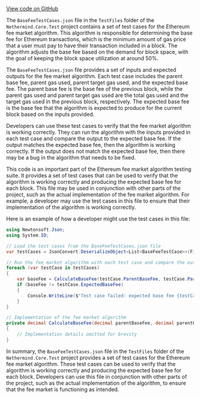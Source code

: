 [View code on GitHub](https://github.com/nethermindeth/nethermind/son/src/Nethermind/Nethermind.Core.Test/TestFiles)

The `BaseFeeTestCases.json` file in the `TestFiles` folder of the `Nethermind.Core.Test` project contains a set of test cases for the Ethereum fee market algorithm. This algorithm is responsible for determining the base fee for Ethereum transactions, which is the minimum amount of gas price that a user must pay to have their transaction included in a block. The algorithm adjusts the base fee based on the demand for block space, with the goal of keeping the block space utilization at around 50%.

The `BaseFeeTestCases.json` file provides a set of inputs and expected outputs for the fee market algorithm. Each test case includes the parent base fee, parent gas used, parent target gas used, and the expected base fee. The parent base fee is the base fee of the previous block, while the parent gas used and parent target gas used are the total gas used and the target gas used in the previous block, respectively. The expected base fee is the base fee that the algorithm is expected to produce for the current block based on the inputs provided.

Developers can use these test cases to verify that the fee market algorithm is working correctly. They can run the algorithm with the inputs provided in each test case and compare the output to the expected base fee. If the output matches the expected base fee, then the algorithm is working correctly. If the output does not match the expected base fee, then there may be a bug in the algorithm that needs to be fixed.

This code is an important part of the Ethereum fee market algorithm testing suite. It provides a set of test cases that can be used to verify that the algorithm is working correctly and producing the expected base fee for each block. This file may be used in conjunction with other parts of the project, such as the actual implementation of the fee market algorithm. For example, a developer may use the test cases in this file to ensure that their implementation of the algorithm is working correctly.

Here is an example of how a developer might use the test cases in this file:

```csharp
using Newtonsoft.Json;
using System.IO;

// Load the test cases from the BaseFeeTestCases.json file
var testCases = JsonConvert.DeserializeObject<List<BaseFeeTestCase>>(File.ReadAllText("BaseFeeTestCases.json"));

// Run the fee market algorithm with each test case and compare the output to the expected base fee
foreach (var testCase in testCases)
{
    var baseFee = CalculateBaseFee(testCase.ParentBaseFee, testCase.ParentGasUsed, testCase.ParentTargetGasUsed);
    if (baseFee != testCase.ExpectedBaseFee)
    {
        Console.WriteLine($"Test case failed: expected base fee {testCase.ExpectedBaseFee}, but got {baseFee}");
    }
}

// Implementation of the fee market algorithm
private decimal CalculateBaseFee(decimal parentBaseFee, decimal parentGasUsed, decimal parentTargetGasUsed)
{
    // Implementation details omitted for brevity
}
```

In summary, the `BaseFeeTestCases.json` file in the `TestFiles` folder of the `Nethermind.Core.Test` project provides a set of test cases for the Ethereum fee market algorithm. These test cases can be used to verify that the algorithm is working correctly and producing the expected base fee for each block. Developers can use this file in conjunction with other parts of the project, such as the actual implementation of the algorithm, to ensure that the fee market is functioning as intended.
